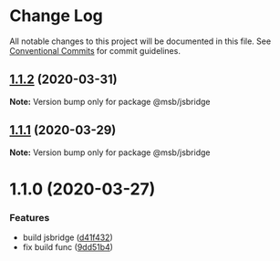 # Change Log

All notable changes to this project will be documented in this file.
See [Conventional Commits](https://conventionalcommits.org) for commit guidelines.

## [1.1.2](https://gitlab.meishubao.com/msb-fe/msb-library/compare/@msb/jsbridge@1.1.1...@msb/jsbridge@1.1.2) (2020-03-31)

**Note:** Version bump only for package @msb/jsbridge





## [1.1.1](https://gitlab.meishubao.com/msb-fe/msb-library/compare/@msb/jsbridge@1.1.0...@msb/jsbridge@1.1.1) (2020-03-29)

**Note:** Version bump only for package @msb/jsbridge





# 1.1.0 (2020-03-27)


### Features

* build jsbridge ([d41f432](https://gitlab.meishubao.com/msb-fe/msb-library/commit/d41f432b35ac9d211a1c211173a75147db9d1d9e))
* fix build func ([9dd51b4](https://gitlab.meishubao.com/msb-fe/msb-library/commit/9dd51b4939506263470a9d0cae0d06c15e342be5))
